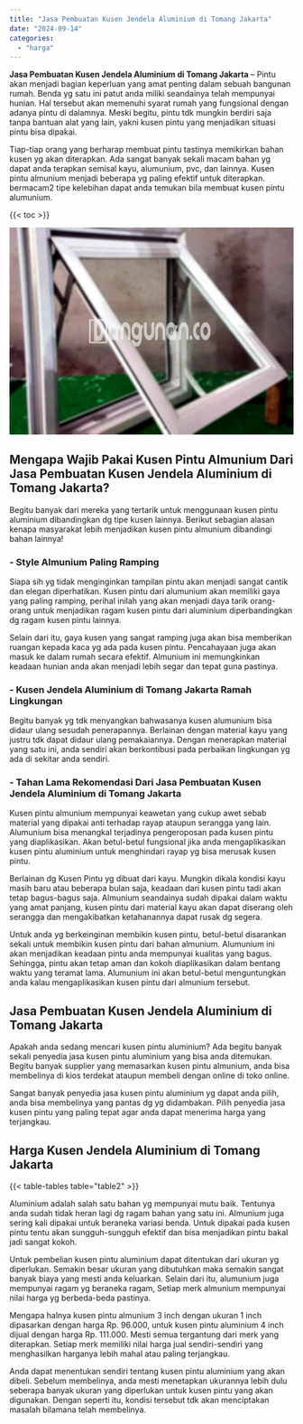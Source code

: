 ```yaml
---
title: "Jasa Pembuatan Kusen Jendela Aluminium di Tomang Jakarta"
date: "2024-09-14"
categories: 
  - "harga"
---
```


**Jasa Pembuatan Kusen Jendela Aluminium di Tomang Jakarta** – Pintu akan menjadi bagian keperluan yang amat penting dalam sebuah bangunan rumah. Benda yg satu ini patut anda miliki seandainya telah mempunyai hunian. Hal tersebut akan memenuhi syarat rumah yang fungsional dengan adanya pintu di dalamnya. Meski begitu, pintu tdk mungkin berdiri saja tanpa bantuan alat yang lain, yakni kusen pintu yang menjadikan situasi pintu bisa dipakai.

Tiap-tiap orang yang berharap membuat pintu tastinya memikirkan bahan kusen yg akan diterapkan. Ada sangat banyak sekali macam bahan yg dapat anda terapkan semisal kayu, alumunium, pvc, dan lainnya. Kusen pintu almunium menjadi beberapa yg paling efektif untuk diterapkan. bermacam2 tipe kelebihan dapat anda temukan bila membuat kusen pintu alumunium.

{{< toc >}}

![Jasa Pembuatan Kusen Jendela Aluminium di Tomang Jakarta](/images/harga-kusen-jendela-alumunium-01.png)

## Mengapa Wajib Pakai Kusen Pintu Almunium Dari Jasa Pembuatan Kusen Jendela Aluminium di Tomang Jakarta?

Begitu banyak dari mereka yang tertarik untuk menggunaan kusen pintu aluminium dibandingkan dg tipe kusen lainnya. Berikut sebagian alasan kenapa masyarakat lebih menjadikan kusen pintu almunium dibandingi bahan lainnya!

### \- Style Almunium Paling Ramping

Siapa sih yg tidak menginginkan tampilan pintu akan menjadi sangat cantik dan elegan diperhatikan. Kusen pintu dari alumunium akan memiliki gaya yang paling ramping, perihal inilah yang akan menjadi daya tarik orang-orang untuk menjadikan ragam kusen pintu dari aluminium diperbandingkan dg ragam kusen pintu lainnya.

Selain dari itu, gaya kusen yang sangat ramping juga akan bisa memberikan ruangan kepada kaca yg ada pada kusen pintu. Pencahayaan juga akan masuk ke dalam rumah secara efektif. Almunium ini memungkinkan keadaan hunian anda akan menjadi lebih segar dan tepat guna pastinya.

### \- Kusen Jendela Aluminium di Tomang Jakarta Ramah Lingkungan

Begitu banyak yg tdk menyangkan bahwasanya kusen alumunium bisa didaur ulang sesudah penerapannya. Berlainan dengan material kayu yang justru tdk dapat didaur ulang pemakaiannya. Dengan menerapkan material yang satu ini, anda sendiri akan berkontibusi pada perbaikan lingkungan yg ada di sekitar anda sendiri.

### \- Tahan Lama Rekomendasi Dari Jasa Pembuatan Kusen Jendela Aluminium di Tomang Jakarta

Kusen pintu almunium mempunyai keawetan yang cukup awet sebab material yang dipakai anti terhadap rayap ataupun serangga yang lain. Alumunium bisa menangkal terjadinya pengeroposan pada kusen pintu yang diaplikasikan. Akan betul-betul fungsional jika anda mengaplikasikan kusen pintu aluminium untuk menghindari rayap yg bisa merusak kusen pintu.

Berlainan dg Kusen Pintu yg dibuat dari kayu. Mungkin dikala kondisi kayu masih baru atau beberapa bulan saja, keadaan dari kusen pintu tadi akan tetap bagus-bagus saja. Almunium seandainya sudah dipakai dalam waktu yang amat panjang, kusen pintu dari material kayu akan dapat diserang oleh serangga dan mengakibatkan ketahanannya dapat rusak dg segera.

Untuk anda yg berkeinginan membikin kusen pintu, betul-betul disarankan sekali untuk membikin kusen pintu dari bahan almunium. Alumunium ini akan menjadikan keadaan pintu anda mempunyai kualitas yang bagus. Sehingga, pintu akan tetap aman dan kokoh diaplikasikan dalam bentang waktu yang teramat lama. Alumunium ini akan betul-betul menguntungkan anda kalau mengaplikasikan kusen pintu dari almunium tersebut.

## Jasa Pembuatan Kusen Jendela Aluminium di Tomang Jakarta

Apakah anda sedang mencari kusen pintu aluminium? Ada begitu banyak sekali penyedia jasa kusen pintu aluminium yang bisa anda ditemukan. Begitu banyak supplier yang memasarkan kusen pintu almunium, anda bisa membelinya di kios terdekat ataupun membeli dengan online di toko online.

Sangat banyak penyedia jasa kusen pintu aluminium yg dapat anda pilih, anda bisa membelinya yang pantas dg yg didambakan. Pilih penyedia jasa kusen pintu yang paling tepat agar anda dapat menerima harga yang terjangkau.

## Harga Kusen Jendela Aluminium di Tomang Jakarta

{{< table-tables table="table2" >}}

Aluminium adalah salah satu bahan yg mempunyai mutu baik. Tentunya anda sudah tidak heran lagi dg ragam bahan yang satu ini. Almunium juga sering kali dipakai untuk beraneka variasi benda. Untuk dipakai pada kusen pintu tentu akan sungguh-sungguh efektif dan bisa menjadikan pintu bakal jadi sangat kokoh.

Untuk pembelian kusen pintu aluminium dapat ditentukan dari ukuran yg diperlukan. Semakin besar ukuran yang dibutuhkan maka semakin sangat banyak biaya yang mesti anda keluarkan. Selain dari itu, alumunium juga mempunyai ragam yg beraneka ragam, Setiap merk almunium mempunyai nilai harga yg berbeda-beda pastinya.

Mengapa halnya kusen pintu almunium 3 inch dengan ukuran 1 inch dipasarkan dengan harga Rp. 96.000, untuk kusen pintu aluminium 4 inch dijual dengan harga Rp. 111.000. Mesti semua tergantung dari merk yang diterapkan. Setiap merk memiliki nilai harga jual sendiri-sendiri yang menghasilkan harganya lebih mahal atau paling terjangkau.

Anda dapat menentukan sendiri tentang kusen pintu aluminium yang akan dibeli. Sebelum membelinya, anda mesti menetapkan ukurannya lebih dulu seberapa banyak ukuran yang diperlukan untuk kusen pintu yang akan digunakan. Dengan seperti itu, kondisi tersebut tdk akan menciptakan masalah bilamana telah membelinya.
